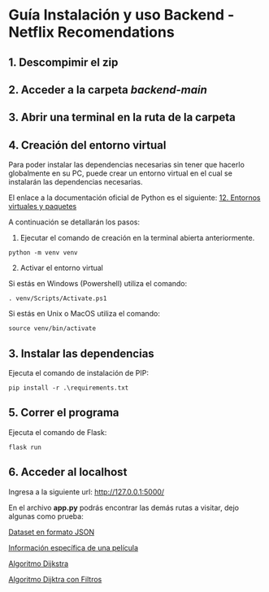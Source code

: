 # Guía Instalación y uso Backend - Netflix Recomendations

## 1. Descompimir el zip 

## 2. Acceder a la carpeta *backend-main*

## 3. Abrir una terminal en la ruta de la carpeta

## 4. Creación del entorno virtual

Para poder instalar las dependencias necesarias sin tener que hacerlo globalmente en su PC, puede crear un entorno virtual en el cual se instalarán las dependencias necesarias.

El enlace a la documentación oficial de Python es el siguiente: 
[12. Entornos virtuales y paquetes](https://docs.python.org/es/3/tutorial/venv.html)

A continuación se detallarán los pasos:

1. Ejecutar el comando de creación en la terminal abierta anteriormente.

```
python -m venv venv
```

2. Activar el entorno virtual

Si estás en Windows (Powershell) utiliza el comando:

```
. venv/Scripts/Activate.ps1
```

Si estás en Unix o MacOS utiliza el comando:

```
source venv/bin/activate
```

## 3. Instalar las dependencias

Ejecuta el comando de instalación de PIP:

```
pip install -r .\requirements.txt
```

## 5. Correr el programa

Ejecuta el comando de Flask:

```
flask run
```

## 6. Acceder al localhost

Ingresa a la siguiente url: http://127.0.0.1:5000/

En el archivo **app.py** podrás encontrar las demás rutas a visitar, dejo algunas como prueba:

[Dataset en formato JSON](http://127.0.0.1:5000/data)

[Información específica de una película](http://127.0.0.1:5000/data/Batman%20Begins)

[Algoritmo Dijkstra](http://127.0.0.1:5000/dijkstra/50%20First%20Dates/Matchday%20%20Inside%20FC%20Barcelona)

[Algoritmo Dijktra con Filtros](http://127.0.0.1:5000/dijkstra/50%20First%20Dates/Matchday%20%20Inside%20FC%20Barcelona/Series/3/4)
